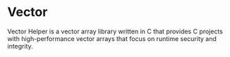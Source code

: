 # Vector
Vector Helper is a vector array library written in C that provides C projects with high-performance vector arrays that focus on runtime security and integrity.
